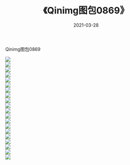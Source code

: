 ﻿---
layout: post
title:  《Qinimg图包0869》
date:   2021-03-28
img: http://imgx.orgx.ga/Qinimg图包/Qinimg图包0869/000.jpg
categories: [美女, 清纯, 唯美]
---

Qinimg图包0869

 ![](http://imgx.orgx.ga/Qinimg图包/Qinimg图包0869/001.jpg) <br>![](http://imgx.orgx.ga/Qinimg图包/Qinimg图包0869/002.jpg) <br>![](http://imgx.orgx.ga/Qinimg图包/Qinimg图包0869/003.jpg) <br>![](http://imgx.orgx.ga/Qinimg图包/Qinimg图包0869/004.jpg) <br>![](http://imgx.orgx.ga/Qinimg图包/Qinimg图包0869/005.jpg) <br>![](http://imgx.orgx.ga/Qinimg图包/Qinimg图包0869/006.jpg) <br>![](http://imgx.orgx.ga/Qinimg图包/Qinimg图包0869/007.jpg) <br>![](http://imgx.orgx.ga/Qinimg图包/Qinimg图包0869/008.jpg) <br>![](http://imgx.orgx.ga/Qinimg图包/Qinimg图包0869/009.jpg) <br>![](http://imgx.orgx.ga/Qinimg图包/Qinimg图包0869/010.jpg) <br>![](http://imgx.orgx.ga/Qinimg图包/Qinimg图包0869/011.jpg) <br>![](http://imgx.orgx.ga/Qinimg图包/Qinimg图包0869/012.jpg) <br>![](http://imgx.orgx.ga/Qinimg图包/Qinimg图包0869/013.jpg) <br>![](http://imgx.orgx.ga/Qinimg图包/Qinimg图包0869/014.jpg) <br>![](http://imgx.orgx.ga/Qinimg图包/Qinimg图包0869/015.jpg) <br>![](http://imgx.orgx.ga/Qinimg图包/Qinimg图包0869/016.jpg) <br>![](http://imgx.orgx.ga/Qinimg图包/Qinimg图包0869/017.jpg) <br>![](http://imgx.orgx.ga/Qinimg图包/Qinimg图包0869/018.jpg) <br>![](http://imgx.orgx.ga/Qinimg图包/Qinimg图包0869/019.jpg) <br>![](http://imgx.orgx.ga/Qinimg图包/Qinimg图包0869/020.jpg) <br>